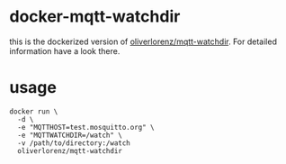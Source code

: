 # docker-mqtt-watchdir

this is the dockerized version of [oliverlorenz/mqtt-watchdir](https://github.com/oliverlorenz/mqtt-watchdir). For detailed information have a look there.

# usage

```
docker run \ 
  -d \
  -e "MQTTHOST=test.mosquitto.org" \
  -e "MQTTWATCHDIR=/watch" \
  -v /path/to/directory:/watch
  oliverlorenz/mqtt-watchdir
```